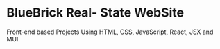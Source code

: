 # BlueBrick Real- State WebSite
Front-end based Projects Using HTML, CSS, JavaScript, React, JSX and MUI.
